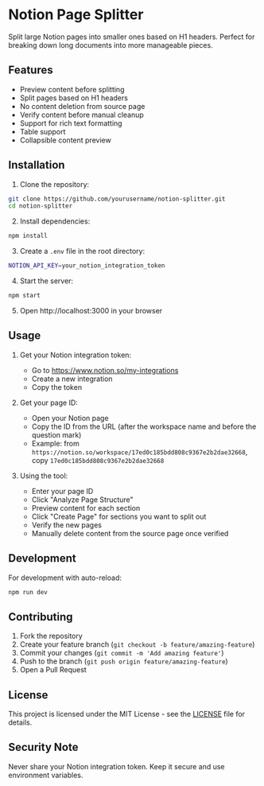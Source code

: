 # Notion Page Splitter

Split large Notion pages into smaller ones based on H1 headers. Perfect for breaking down long documents into more manageable pieces.

## Features

- Preview content before splitting
- Split pages based on H1 headers
- No content deletion from source page
- Verify content before manual cleanup
- Support for rich text formatting
- Table support
- Collapsible content preview

## Installation

1. Clone the repository:
```bash
git clone https://github.com/yourusername/notion-splitter.git
cd notion-splitter
```

2. Install dependencies:
```bash
npm install
```

3. Create a `.env` file in the root directory:
```bash
NOTION_API_KEY=your_notion_integration_token
```

4. Start the server:
```bash
npm start
```

5. Open http://localhost:3000 in your browser

## Usage

1. Get your Notion integration token:
   - Go to https://www.notion.so/my-integrations
   - Create a new integration
   - Copy the token

2. Get your page ID:
   - Open your Notion page
   - Copy the ID from the URL (after the workspace name and before the question mark)
   - Example: from `https://notion.so/workspace/17ed0c185bdd808c9367e2b2dae32668`, copy `17ed0c185bdd808c9367e2b2dae32668`

3. Using the tool:
   - Enter your page ID
   - Click "Analyze Page Structure"
   - Preview content for each section
   - Click "Create Page" for sections you want to split out
   - Verify the new pages
   - Manually delete content from the source page once verified

## Development

For development with auto-reload:
```bash
npm run dev
```

## Contributing

1. Fork the repository
2. Create your feature branch (`git checkout -b feature/amazing-feature`)
3. Commit your changes (`git commit -m 'Add amazing feature'`)
4. Push to the branch (`git push origin feature/amazing-feature`)
5. Open a Pull Request

## License

This project is licensed under the MIT License - see the [LICENSE](LICENSE) file for details.

## Security Note

Never share your Notion integration token. Keep it secure and use environment variables.